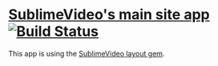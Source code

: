 # [SublimeVideo's main site app](http://sublimevideo.net) [![Build Status](https://semaphoreapp.com/api/v1/projects/51be23295bd26d5ab03c14c9d15814c623f011b3/18611/badge.png)](https://semaphoreapp.com/projects/1218/branches/18611)

This app is using the [SublimeVideo layout gem](https://github.com/jilion/sublimevideo_layout).
